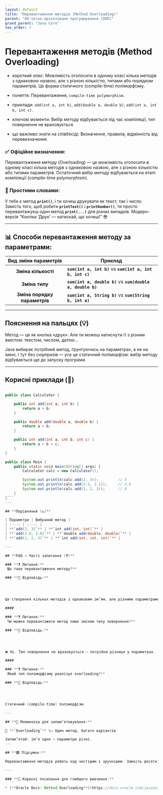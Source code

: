 ```yaml
---
layout: default
title: "Перевантаження методів (Method Overloading)"
parent: "Об'єктно-орієнтоване програмування (ООП)"
grand_parent: "Java Core"
nav_order: 7
---
```


# Перевантаження методів (Method Overloading)

* короткий опис: Можливість оголосити в одному класі кілька методів з однаковою назвою, але з різною кількістю, типами або порядком параметрів. Це форма статичного (compile-time) поліморфізму.

* поняття: Перевантаження, `compile-time polymorphism`.

* приклади: `add(int a, int b)`, `add(double a, double b)`, `add(int a, int b, int c)`.

* ключові моменти: Вибір методу відбувається під час компіляції, тип повернення не враховується.

* що важливо знати на співбесіді: Визначення, правила, відмінність від перевизначення.

### **✅ Офіційне визначення:**

Перевантаження методу (Overloading) — це можливість оголосити в одному класі кілька методів з однаковою назвою, але з різною кількістю або типами параметрів. Остаточний вибір методу відбувається на етапі компіляції (compile-time polymorphism).

### **🧠 Простими словами:**

У тебе є метод **`print()`**, і ти хочеш друкувати як текст, так і число. Замість того, щоб робити **`printText()`** і **`printNumber()`**, ти просто перевантажуєш один метод **`print(...)`** для різних випадків. Модерн-версія “Кнопка ‘Друк’ — натискай, що хочеш\!” 😎

---

## **📊 Способи перевантаження методу за параметрами:**

| Вид зміни параметрів | Приклад |
| :---: | ----- |
| **Зміна кількості** | **`sum(int a, int b)`** vs **`sum(int a, int b, int c)`** |
| **Зміна типу** | **`sum(int a, double b)`** vs **`sum(double a, double b)`** |
| **Зміна порядку параметрів** | **`sum(int a, String b)`** vs **`sum(String b, int a)`** |

---

## **Пояснення на пальцях (💡)**

Метод — це як кнопка «друк». Але ти можеш натиснути її з різним вмістом: текстом, числом, датою...

Java вибирає потрібний метод, ґрунтуючись на параметрах, а не на імені. І тут без сюрпризів — усе це статичний поліморфізм: вибір методу відбувається ще до запуску програми.

---

## **Корисні приклади (🧪)**

```java

public class Calculator {

    public int add(int a, int b) {
        return a + b;
    }

    public double add(double a, double b) {
        return a + b;
    }

    public int add(int a, int b, int c) {
        return a + b + c;
    }
}

public class Main {
    public static void main(String[] args) {
        Calculator calc = new Calculator();

        System.out.println(calc.add(2, 3));         // 5
        System.out.println(calc.add(2.5, 3.1));     // 5.6
        System.out.println(calc.add(1, 2, 3));      // 6
    }
}```
---

## **Порівняння (⚖️)**

| Параметри | Вибраний метод |
| :---: | :---: |
| **`add(2, 3)`** | **`int add(int, int)`** |
| **`add(2.0, 3.0)`** | **`double add(double, double)`** |
| **`add(1, 2, 3)`** | **`int add(int, int, int)`** |

---

## **FAQ — Часті запитання (❓)**

### **❓ Питання:**
 Що таке перевантаження методу?**

### **💬 Відповідь:**




Це створення кількох методів з однаковим ім’ям, але різними параметрами.

#### 

### **❓ Питання:**
 Чи можна перевантажити метод лише зміною типу повернення?**

### **💬 Відповідь:**




❌ Ні. Тип повернення не враховується — потрібна різниця у параметрах.

#### 

### **❓ Питання:**
 Який тип поліморфізму реалізує overloading?**

### **💬 Відповідь:**




Статичний (compile-time) поліморфізм.

---

## **🧠 Мнемоніка для запам’ятовування:**

🧠 **`Overloading`** \= Один метод, багато варіантів

Запам’ятай: ім’я одне — параметри різні.
---

## **🟩 Підсумок:**

Перевантаження методів робить код чистішим і зручнішим. Замість десятків методів із різними назвами маєш одну дію — **`print(), add(), save()`** — яка працює з різними даними. Це полегшує читання, підтримку і розширення коду.

---

### **🔗 Корисні посилання для глибшого вивчення:**

* [**Oracle Docs: Method Overloading**](https://docs.oracle.com/javase/tutorial/java/javaOO/methods.html) **— офіційна документація**
